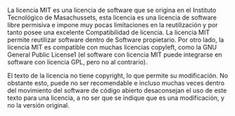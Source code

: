 La licencia MIT es una licencia de software que se origina en el Instituto Tecnológico  de Masachussets, esta licencia es una licencia de software libre permisiva e impone muy pocas limitaciones  en la reutilización y por tanto posee una excelente Compatibilidad de licencia. La licencia MIT permite reutilizar software dentro de Software propietario. Por otro lado, la licencia MIT es compatible con muchas licencias copyleft, como la GNU General Public License1​ (el software con licencia MIT puede integrarse en software con licencia GPL, pero no al contrario).

El texto de la licencia no tiene copyright, lo que permite su modificación. No obstante esto, puede no ser recomendable e incluso muchas veces dentro del movimiento del software de código abierto desaconsejan el uso de este texto para una licencia, a no ser que se indique que es una modificación, y no la versión original.
